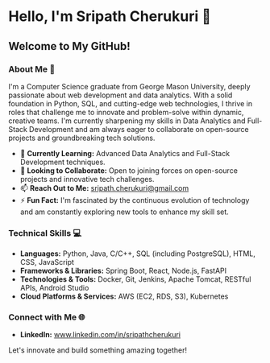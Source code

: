# Hello, I'm Sripath Cherukuri 👋

## Welcome to My GitHub!

### About Me 🚀
I'm a Computer Science graduate from George Mason University, deeply passionate about web development and data analytics. With a solid foundation in Python, SQL, and cutting-edge web technologies, I thrive in roles that challenge me to innovate and problem-solve within dynamic, creative teams. I'm currently sharpening my skills in Data Analytics and Full-Stack Development and am always eager to collaborate on open-source projects and groundbreaking tech solutions.

- 🌱 **Currently Learning:** Advanced Data Analytics and Full-Stack Development techniques.
- 👯 **Looking to Collaborate:** Open to joining forces on open-source projects and innovative tech challenges.
- 📫 **Reach Out to Me:** [sripath.cherukuri@gmail.com](mailto:sripath.cherukuri@gmail.com)
- ⚡ **Fun Fact:** I'm fascinated by the continuous evolution of technology and am constantly exploring new tools to enhance my skill set.

### Technical Skills 💻
- **Languages:** Python, Java, C/C++, SQL (including PostgreSQL), HTML, CSS, JavaScript
- **Frameworks & Libraries:** Spring Boot, React, Node.js, FastAPI
- **Technologies & Tools:** Docker, Git, Jenkins, Apache Tomcat, RESTful APIs, Android Studio
- **Cloud Platforms & Services:** AWS (EC2, RDS, S3), Kubernetes

### Connect with Me 🌐
- **LinkedIn:** www.linkedin.com/in/sripathcherukuri

Let's innovate and build something amazing together!
